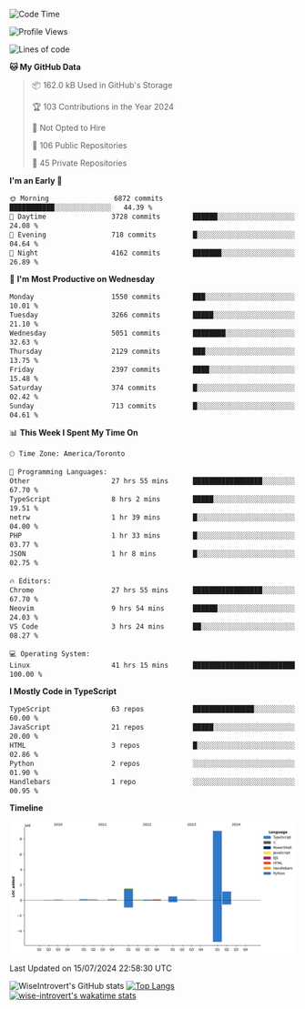 <!--START_SECTION:waka-->
![Code Time](http://img.shields.io/badge/Code%20Time-1%2C907%20hrs%2049%20mins-blue)

![Profile Views](http://img.shields.io/badge/Profile%20Views-0-blue)

![Lines of code](https://img.shields.io/badge/From%20Hello%20World%20I%27ve%20Written-12.9%20million%20lines%20of%20code-blue)

**🐱 My GitHub Data** 

> 📦 162.0 kB Used in GitHub's Storage 
 > 
> 🏆 103 Contributions in the Year 2024
 > 
> 🚫 Not Opted to Hire
 > 
> 📜 106 Public Repositories 
 > 
> 🔑 45 Private Repositories 
 > 
**I'm an Early 🐤** 

```text
🌞 Morning                6872 commits        ███████████░░░░░░░░░░░░░░   44.39 % 
🌆 Daytime                3728 commits        ██████░░░░░░░░░░░░░░░░░░░   24.08 % 
🌃 Evening                718 commits         █░░░░░░░░░░░░░░░░░░░░░░░░   04.64 % 
🌙 Night                  4162 commits        ███████░░░░░░░░░░░░░░░░░░   26.89 % 
```
📅 **I'm Most Productive on Wednesday** 

```text
Monday                   1550 commits        ███░░░░░░░░░░░░░░░░░░░░░░   10.01 % 
Tuesday                  3266 commits        █████░░░░░░░░░░░░░░░░░░░░   21.10 % 
Wednesday                5051 commits        ████████░░░░░░░░░░░░░░░░░   32.63 % 
Thursday                 2129 commits        ███░░░░░░░░░░░░░░░░░░░░░░   13.75 % 
Friday                   2397 commits        ████░░░░░░░░░░░░░░░░░░░░░   15.48 % 
Saturday                 374 commits         █░░░░░░░░░░░░░░░░░░░░░░░░   02.42 % 
Sunday                   713 commits         █░░░░░░░░░░░░░░░░░░░░░░░░   04.61 % 
```


📊 **This Week I Spent My Time On** 

```text
🕑︎ Time Zone: America/Toronto

💬 Programming Languages: 
Other                    27 hrs 55 mins      █████████████████░░░░░░░░   67.70 % 
TypeScript               8 hrs 2 mins        █████░░░░░░░░░░░░░░░░░░░░   19.51 % 
netrw                    1 hr 39 mins        █░░░░░░░░░░░░░░░░░░░░░░░░   04.00 % 
PHP                      1 hr 33 mins        █░░░░░░░░░░░░░░░░░░░░░░░░   03.77 % 
JSON                     1 hr 8 mins         █░░░░░░░░░░░░░░░░░░░░░░░░   02.75 % 

🔥 Editors: 
Chrome                   27 hrs 55 mins      █████████████████░░░░░░░░   67.70 % 
Neovim                   9 hrs 54 mins       ██████░░░░░░░░░░░░░░░░░░░   24.03 % 
VS Code                  3 hrs 24 mins       ██░░░░░░░░░░░░░░░░░░░░░░░   08.27 % 

💻 Operating System: 
Linux                    41 hrs 15 mins      █████████████████████████   100.00 % 
```

**I Mostly Code in TypeScript** 

```text
TypeScript               63 repos            ███████████████░░░░░░░░░░   60.00 % 
JavaScript               21 repos            █████░░░░░░░░░░░░░░░░░░░░   20.00 % 
HTML                     3 repos             █░░░░░░░░░░░░░░░░░░░░░░░░   02.86 % 
Python                   2 repos             ░░░░░░░░░░░░░░░░░░░░░░░░░   01.90 % 
Handlebars               1 repo              ░░░░░░░░░░░░░░░░░░░░░░░░░   00.95 % 
```



**Timeline**

![Lines of Code chart](https://raw.githubusercontent.com/wise-introvert/wise-introvert/master/assets/bar_graph.png)


 Last Updated on 15/07/2024 22:58:30 UTC
<!--END_SECTION:waka-->

![WiseIntrovert's GitHub stats](https://github-readme-stats.vercel.app/api?username=wise-introvert&count_private=true&show_icons=true)
[![Top Langs](https://github-readme-stats.vercel.app/api/top-langs/?username=wise-introvert&langs_count=10)](https://github.com/anuraghazra/github-readme-stats)
[![wise-introvert's wakatime stats](https://github-readme-stats.vercel.app/api/wakatime?username=wiseintrovert)](https://github.com/anuraghazra/github-readme-stats)
